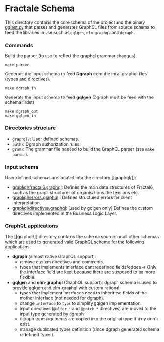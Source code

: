 # Fractale Schema

This directory contains the core schema of the project and the binary [gqlast.py](gqlast.py) that parses and generates GraphQL files from source schema to feed the libraries in use such as `gqlgen`, `elm-graphql` and `dgraph`.

### Commands

Build the parser (to use to reflect the graphql grammar changes)

	make parser


Generate the input schema to feed **Dgraph** from the intial graphql files (types and directives).

	make dgraph_in

Generate the input schema to feed **gqlgen** (Dgraph must be feed with the schema firdst)

    make dgraph_out
	make gqlgen_in

### Directories structure

* `graphql/`: User defined schemas.
* `auth/`: Dgraph authorization rules.
* `gram/`: The grammar file needed to build the GraphQL parser (see `make parser`). 

### Input schema

User defined schemas are located into the directory [[graphql/]]:

* [graphql/fractal6.graphql](graphql/fractal6.graphql): Defines the main data structures of Fractal6, such as the graph structures of organisations the tensions etc.
* [graphql/errors.graphql](graphql/errors.graphql) : Defines structured errors for client interpretation.
* [graphql/directives.graphql](graphql/directives.graphql): [used by gqlgen only] Defines the custom directives implemented in the Business Logic Layer.

### GraphQL applications

The [[graphql/]] directory contains the schema source for all other schemas which are used to generated valid GraphQL scheme for the following applications:

* **dgraph** (almost native GraphQL support):
    * remove custom directives and comments.
    * types that implements interface cant redefined fields/edges -> Only the interface field are kept because there are supposed to be more flexible.
* **gqlgen** and **elm-graphql** (GraphQL support): dgraph schema is used to provide gqlgen and elm-graphql with custom rational:
    * types that implement interfaces need to inherit the fields of the mother interface (not needed for dgraph).
    * change `interface` to `type`  to simplify gqlgen implementation.
    * input directives (`@alter_*` and `@patch_*` directives) are moved to the input type generated by dgraph
    * dgraph type arguments are copied into the original type if they don't exist.
    * manage duplicated types definition (since dgraph generated schema redefined types)



